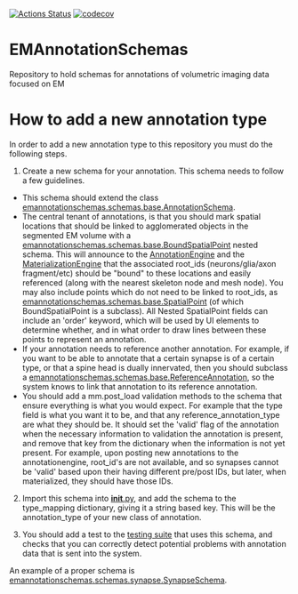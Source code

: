 [![Actions Status](https://github.com/seung-lab/EMAnnotationSchemas/workflows/EMAnnotationSchemas/badge.svg)](https://github.com/seung-lab/EMAnnotationSchemas/actions)
[![codecov](https://codecov.io/gh/seung-lab/EMAnnotationSchemas/branch/master/graph/badge.svg)](https://codecov.io/gh/seung-lab/EMAnnotationSchemas)

# EMAnnotationSchemas
Repository to hold schemas for annotations of volumetric imaging data focused on EM

# How to add a new annotation type
In order to add a new annotation type to this repository you must do the following steps.

1. Create a new schema for your annotation.    This schema needs to follow a few guidelines.
  * This schema should extend the class [emannotationschemas.schemas.base.AnnotationSchema](emannotationschemas/schemas/base.py).
  * The central tenant of annotations, is that you should mark spatial locations that should be linked to agglomerated objects in the segmented EM volume with a [emannotationschemas.schemas.base.BoundSpatialPoint](emannotationschemas/schemas/base.py) nested schema.  This will announce to the [AnnotationEngine](http://www.github.com/fcollman/AnnotationEngine) and the [MaterializationEngine](http://www.github.com/seung-lab/MaterializationEngine) that the associated root_ids  (neurons/glia/axon fragment/etc) should be "bound" to these locations and easily referenced (along with the nearest skeleton node and mesh node).  You may also include points which do not need to be linked to root_ids, as [emannotationschemas.schemas.base.SpatialPoint](emannotationschemas/schemas/base.py) (of which BoundSpatialPoint is a subclass).  All Nested SpatialPoint fields can include an 'order' keyword, which will be used by UI elements to determine whether, and in what order to draw lines between these points to represent an annotation. 
   * If your annotation needs to reference another annotation.  For example, if you want to be able to annotate that a certain synapse is of a certain type, or that a spine head is dually innervated, then you should subclass a [emannotationschemas.schemas.base.ReferenceAnnotation](emannotationschemas/schemas/base.py), so the system knows to link that annotation to its reference annotation.
   * You should add a mm.post_load validation methods to the schema that ensure everything is what you would expect. For example that the type field is what you want it to be, and that any reference_annotation_type are what they should be. It should set the 'valid' flag of the annotation when the necessary information to validation the annotation is present, and remove that key from the dictionary when the information is not yet present.  For example, upon posting new annotations to the annotationengine, root_id's are not available, and so synapses cannot be 'valid' based upon their having different pre/post IDs, but later, when materialized, they should have those IDs.
2. Import this schema into [__init__.py](emannotationschemas/__init__.py), and add the schema to the type_mapping dictionary, giving it a string based key.  This will be the annotation_type of your new class of annotation. 

3. You should add a test to the [testing suite](tests/) that uses this schema, and checks that you can correctly detect potential problems with annotation data that is sent into the system. 

An example of a proper schema is [emannotationschemas.schemas.synapse.SynapseSchema](emannotationschemas/schemas/synapse.py).
